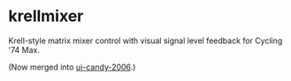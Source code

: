 krellmixer
==========

Krell-style matrix mixer control with visual signal level feedback for Cycling '74 Max.

(Now merged into [ui-candy-2006](https://github.com/cassiel/ui-candy-2006).)
